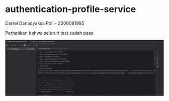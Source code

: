 # authentication-profile-service

Darrel Danadyaksa Poli - 2206081995

Perhatikan bahwa seluruh test sudah pass

![alt text](images/image.png)
